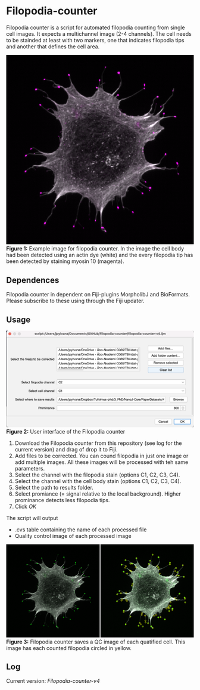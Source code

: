 # Filopodia-counter

Filopodia counter is a script for automated filopodia counting from single cell images. It expects a multichannel image (2-4 channels). The cell needs to be stainded at least with two markers, one that indicates filopodia tips and another that defines the cell area. 

![](images/Figure1-example_cell.png)
**Figure 1:** Example image for filopodia counter. In the image the cell body had been detected using an actin dye (white) and the every filopodia tip has been detected by staining myosin 10 (magenta).

## Dependences

Filopodia counter in dependent on Fiji-plugins MorpholibJ and BioFormats. Please subscribe to these using through the Fiji updater. 

## Usage

![](images/Figure2-UI.png)
**Figure 2:** User interface of the Filopodia counter

1. Download the Filopodia counter from this repository (see log for the current version) and drag of drop it to Fiji.
2. Add files to be corrected. You can cound filopodia in just one image or add multiple images. All these images will be processed with teh same parameters.
3. Select the channel with the filopodia stain (options C1, C2, C3, C4).
4. Select the channel with the cell body stain (options C1, C2, C3, C4).
5. Select the path to results folder.
6. Select promiance (= signal relative to the local background). Higher prominance detects less filopodia tips.
7. Click *OK*

The script will output
- .cvs table containing the name of each processed file
- Quality control image of each processed image

![](images/Figure3-QC-cell.png)
**Figure 3:**  Filopodia counter saves a QC image of each quatified cell. This image has each counted filopodia circled in yellow.

## Log

Current version: *Filopodia-counter-v4*
